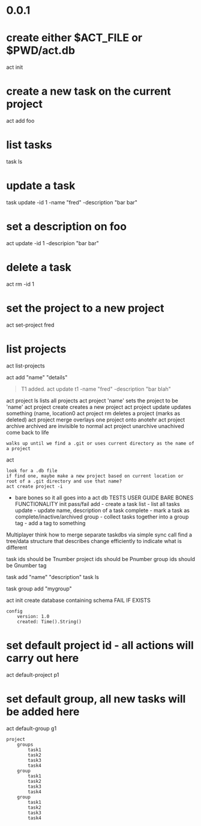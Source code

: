 # 0.0.1

# create either $ACT_FILE or $PWD/act.db
act init

# create a new task on the current project
act add foo

# list tasks
task ls

# update a task
task update -id 1 -name "fred" -description "bar bar"

# set a description on foo
act update -id 1 -descripion "bar bar"

# delete a task
act rm -id 1

# set the project to a new project
act set-project fred

# list projects
act list-projects



act add "name" "details"
>T1 added.
act update t1 -name "fred" -description "bar blah"


act project ls                    lists all projects
act project 'name'                sets the project to be 'name'
act project create                creates a new project
act project update                updates something (name, location0
act project rm                    deletes a project (marks as deleted)
act project merge                 overlays one project onto anotehr
act project archive               archived are invisible to normal
act project unarchive             unachived come back to life

    walks up until we find a .git or uses current directory as the name of a project

act 

    look for a .db file
    if find one, maybe make a new project based on current location or root of a .git directory and use that name?
    act create project -i


- bare bones so it all goes into a act db
    TESTS
    USER GUIDE
    BARE BONES FUNCTIONALITY
    init        pass/fail
    add         - create a task
    list        - list all tasks
    update      - update name, description of a task
    complete    - mark a task as complete/inactive/archived
    group       - collect tasks together into a group
    tag         - add  a tag to something


Multiplayer
    think how to merge separate taskdbs via  simple sync call
    find a tree/data structure that describes change efficiently to indicate what is different

task ids should be Tnumber
project ids should be Pnumber
group ids should be Gnumber
tag

task add "name" "description"
task ls

task group add "mygroup"

act init
    create database containing schema
        FAIL IF EXISTS

    config
        version: 1.0
        created: Time().String()

# set default project id - all actions will carry out here
act default-project p1

# set default group, all new tasks will be added here
act default-group g1

    project
        groups
            task1
            task2
            task3
            task4
        group
            task1
            task2
            task3
            task4
        group
            task1
            task2
            task3
            task4

